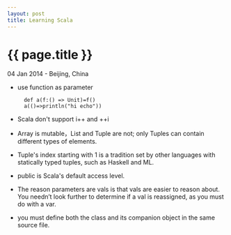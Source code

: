 ```yaml
---
layout: post
title: Learning Scala
---
```


{{ page.title }}
================

<p class="meta">04 Jan 2014 - Beijing, China</p>

* use function as parameter

        def a(f:() => Unit)=f()
        a(()=>println("hi echo"))
* Scala don't support i++ and ++i
* Array is mutable，List and Tuple are not; only Tuples can contain different types of elements.
* Tuple's index starting with 1 is a tradition set by other languages with statically typed tuples, such as Haskell and ML.
* public is Scala's default access level.
* The reason parameters are vals is that vals are easier to reason about. You needn’t look further to determine if a val is reassigned, as you must do with a var.
* you must define both the class and its companion object in the same source file.



